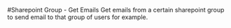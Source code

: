 #Sharepoint Group - Get Emails
Get emails from a certain sharepoint group to send email to that group of users for example.
